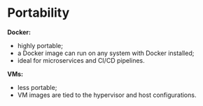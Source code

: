 # Portability

**Docker:**
- highly portable;
- a Docker image can run on any system with Docker installed;
- ideal for microservices and CI/CD pipelines.

**VMs:**
- less portable; 
- VM images are tied to the hypervisor and host configurations.

